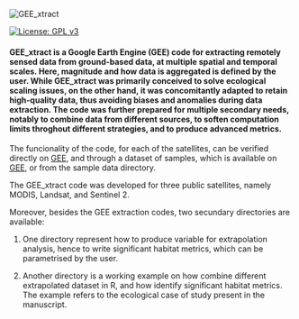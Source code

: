 ![GEE_xtract](https://user-images.githubusercontent.com/24545206/189917216-d955b4c4-160d-4d9d-ad6e-89357ff64f76.png)

[![License: GPL v3](https://img.shields.io/badge/License-GPLv3-blue.svg)](https://www.gnu.org/licenses/gpl-3.0)

#### GEE_xtract is a Google Earth Engine (GEE) code for extracting remotely sensed data from ground-based data, at multiple spatial and temporal scales. Here, magnitude and how data is aggregated is defined by the user. While GEE_xtract was primarily conceived to solve ecological scaling issues, on the other hand, it was concomitantly adapted to retain high-quality data, thus avoiding biases and anomalies during data extraction. The code was further prepared for multiple secondary needs, notably to combine data from different sources, to soften computation limits throghout different strategies, and to produce advanced metrics.

The funcionality of the code, for each of the satellites, can be verified directly on [GEE](https://code.earthengine.google.com/?accept_repo=users/valeriofrank/GEE_xtract), and through a dataset of samples, which is available on [GEE](https://code.earthengine.google.com/?asset=users/valeriofrank/Methods_Ecol_Evol), or from the sample data directory.

The GEE_xtract code was developed for three public satellites, namely MODIS, Landsat, and Sentinel 2.

Moreover, besides the GEE extraction codes, two secundary directories are available:

1. One directory represent how to produce variable for extrapolation analysis, hence to write significant habitat metrics, which can be parametrised by the user.

2. Another directory is a working example on how combine different extrapolated dataset in R, and how identify significant habitat metrics. The example refers to the ecological case of study present in the manuscript.
